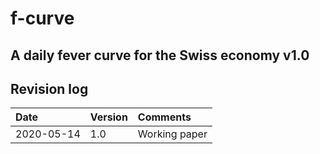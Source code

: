 # f-curve
## A daily fever curve for the Swiss economy v1.0

## Revision log
| Date         | Version      | Comments              |
| :---         | :---         |  :---                 |
| 2020-05-14   | 1.0 	      | Working paper         |